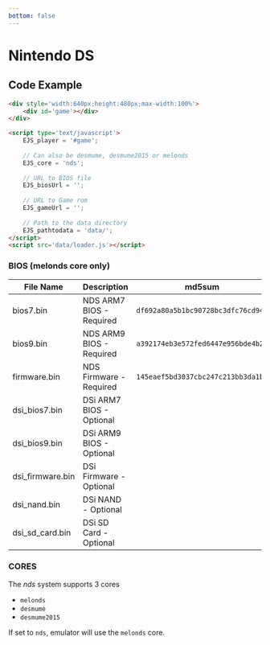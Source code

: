 ```yaml
---
bottom: false
---
```

# Nintendo DS

## Code Example

```html
<div style='width:640px;height:480px;max-width:100%'>
    <div id='game'></div>
</div>

<script type='text/javascript'>
    EJS_player = '#game';
    
    // Can also be desmume, desmume2015 or melonds
    EJS_core = 'nds';
    
    // URL to BIOS file
    EJS_biosUrl = '';
    
    // URL to Game rom
    EJS_gameUrl = '';
    
    // Path to the data directory
    EJS_pathtodata = 'data/';
</script>
<script src='data/loader.js'></script>
```

### BIOS (melonds core only)

|  File Name  |  Description  |    md5sum   |
| ----------- | ------------- | ----------- |
| bios7.bin | NDS ARM7 BIOS - Required | `df692a80a5b1bc90728bc3dfc76cd948` |
| bios9.bin | NDS ARM9 BIOS - Required | `a392174eb3e572fed6447e956bde4b25` |
| firmware.bin | NDS Firmware - Required | `145eaef5bd3037cbc247c213bb3da1b3` |
| dsi_bios7.bin | DSi ARM7 BIOS - Optional | ` ` |
| dsi_bios9.bin | DSi ARM9 BIOS - Optional | ` ` |
| dsi_firmware.bin | DSi Firmware - Optional | ` ` |
| dsi_nand.bin | DSi NAND - Optional | ` ` |
| dsi_sd_card.bin | DSi SD Card - Optional | ` ` |

### CORES

The *nds* system supports 3 cores
- `melonds`
- `desmume`
- `desmume2015`

If set to `nds`, emulator will use the `melonds` core.
